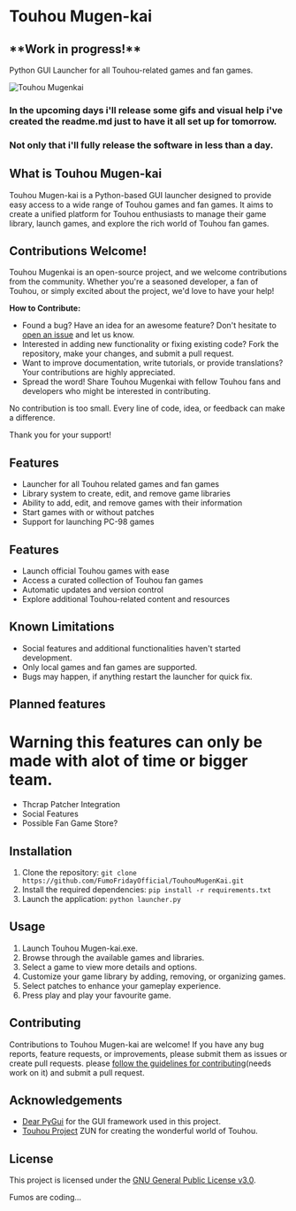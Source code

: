 # Touhou Mugen-kai
<h2>**Work in progress!**</h2>
Python GUI Launcher for all Touhou-related games and fan games.

![Touhou Mugenkai](https://cdn.discordapp.com/attachments/839837396845330474/1111074886153158736/TouhouMugenkai3.png)

### In the upcoming days i'll release some gifs and visual help i've created the readme.md just to have it all set up for tomorrow.
### Not only that i'll fully release the software in less than a day.
## What is Touhou Mugen-kai
Touhou Mugen-kai is a Python-based GUI launcher designed to provide easy access to a wide range of Touhou games and fan games. It aims to create a unified platform for Touhou enthusiasts to manage their game library, launch games, and explore the rich world of Touhou fan games.

## Contributions Welcome!

Touhou Mugenkai is an open-source project, and we welcome contributions from the community. Whether you're a seasoned developer, a fan of Touhou, or simply excited about the project, we'd love to have your help!

**How to Contribute:**

- Found a bug? Have an idea for an awesome feature? Don't hesitate to [open an issue](https://github.com/FumoFridayOfficial/TouhouMugenKai/issues) and let us know.
- Interested in adding new functionality or fixing existing code? Fork the repository, make your changes, and submit a pull request.
- Want to improve documentation, write tutorials, or provide translations? Your contributions are highly appreciated.
- Spread the word! Share Touhou Mugenkai with fellow Touhou fans and developers who might be interested in contributing.

No contribution is too small. Every line of code, idea, or feedback can make a difference.

Thank you for your support!


## Features
- Launcher for all Touhou related games and fan games
- Library system to create, edit, and remove game libraries
- Ability to add, edit, and remove games with their information
- Start games with or without patches
- Support for launching PC-98 games

## Features
- Launch official Touhou games with ease
- Access a curated collection of Touhou fan games
- Automatic updates and version control
- Explore additional Touhou-related content and resources

## Known Limitations
- Social features and additional functionalities haven't started development.
- Only local games and fan games are supported.
- Bugs may happen, if anything restart the launcher for quick fix.

## Planned features
# Warning this features can only be made with alot of time or bigger team.
- Thcrap Patcher Integration
- Social Features
- Possible Fan Game Store?

## Installation
1. Clone the repository: `git clone https://github.com/FumoFridayOfficial/TouhouMugenKai.git`
2. Install the required dependencies: `pip install -r requirements.txt`
3. Launch the application: `python launcher.py`

## Usage
1. Launch Touhou Mugen-kai.exe.
2. Browse through the available games and libraries.
3. Select a game to view more details and options.
4. Customize your game library by adding, removing, or organizing games.
5. Select patches to enhance your gameplay experience.
6. Press play and play your favourite game.

## Contributing
Contributions to Touhou Mugen-kai are welcome! If you have any bug reports, feature requests, or improvements, please submit them as issues or create pull requests. please [follow the guidelines for contributing](CONTRIBUTING.md)(needs work on it) and submit a pull request.


## Acknowledgements
- [Dear PyGui](https://github.com/hoffstadt/DearPyGui) for the GUI framework used in this project.
- [Touhou Project](http://www16.big.or.jp/~zun/) ZUN for creating the wonderful world of Touhou.

## License
This project is licensed under the [GNU General Public License v3.0](LICENSE).

Fumos are coding...
